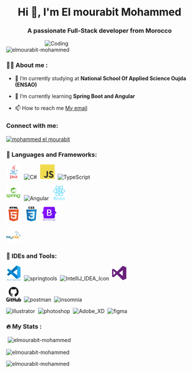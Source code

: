 <h1 align="center">Hi 👋, I'm El mourabit Mohammed</h1>
<h3 align="center">A passionate Full-Stack developer from Morocco</h3>
<image align="right" alt="Coding" width="400" src="https://camo.githubusercontent.com/cae12fddd9d6982901d82580bdf321d81fb299141098ca1c2d4891870827bf17/68747470733a2f2f6d69726f2e6d656469756d2e636f6d2f6d61782f313336302f302a37513379765349765f7430696f4a2d5a2e676966">

<p align="left"> <img src="https://komarev.com/ghpvc/?username=elmourabit-mohammed&label=Profile%20views&color=0e75b6&style=flat-square" alt="elmourabit-mohammed" /> </p>
 <h3 align="left">🙋‍♂️ About me :</h3>
  
- 🔭 I’m currently studying at **National School Of Applied Science Oujda (ENSAO)**

- 🌱 I’m currently learning **Spring Boot and Angular**

- 📫 How to reach me <a href='mailto:elmourabitmohammed00@gmail.com'>My email</a>

<h3 align="left">Connect with me:</h3>
<p align="left">
<a href="https://linkedin.com/in/mohammed el mourabit" target="blank"><img align="center" src="https://raw.githubusercontent.com/rahuldkjain/github-profile-readme-generator/master/src/images/icons/Social/linked-in-alt.svg" alt="mohammed el mourabit" height="30" width="40" /></a>
</p>

<h3 align="left">🚀 Languages and Frameworks:</h3>
<div>
  
  <img src="https://github.com/devicons/devicon/blob/master/icons/java/java-original-wordmark.svg" title="Java" alt="Java" width="40" height="40"/>&nbsp;
  <img src="https://play-lh.googleusercontent.com/uGqP7F-E_eaEwTb3hMz63MWf0YKRSK6n9INBwibBSOrGDg6B3sd-ACuqNrR312ohdQ" title="C#" alt="C#" width="40" height="40"/>&nbsp;
  <img src="https://github.com/devicons/devicon/blob/master/icons/javascript/javascript-original.svg" title="JavaScript" alt="JavaScript" width="40" height="40"/>&nbsp;
  <img src="https://cloudspoint.xyz/wp-content/uploads/2020/02/TypeScript-is-a-language-on-top-of-JavaScript..png" title="TypeScript" alt="TypeScript" width="40" height="40"/>&nbsp;
 
  <img src="https://github.com/devicons/devicon/blob/master/icons/spring/spring-original-wordmark.svg" title="Spring" alt="Spring" width="40" height="40"/>&nbsp;
  <img src="https://upload.wikimedia.org/wikipedia/commons/thumb/c/cf/Angular_full_color_logo.svg/800px-Angular_full_color_logo.svg.png" title="Angular"  alt="Angular" width="40" height="40"/>&nbsp;
  <img src="https://github.com/devicons/devicon/blob/master/icons/react/react-original-wordmark.svg" title="React" alt="React" width="40" height="40"/>&nbsp;

  <img src="https://github.com/devicons/devicon/blob/master/icons/html5/html5-original-wordmark.svg" title="HTML5" alt="HTML" width="40" height="40"/>&nbsp;
  <img src="https://github.com/devicons/devicon/blob/master/icons/css3/css3-original-wordmark.svg"  title="CSS3" alt="CSS" width="40" height="40"/>&nbsp;
  <img src="https://github.com/devicons/devicon/blob/master/icons/bootstrap/bootstrap-original-wordmark.svg" title="bootstrap" alt="bootstrap" width="40" height="40"/>&nbsp;
 
 <img src="https://github.com/devicons/devicon/blob/master/icons/mysql/mysql-original-wordmark.svg" title="MySQL"  alt="MySQL" width="40" height="40"/>&nbsp;
 </div>
 
 <h3 align="left">💼 IDEs and Tools:</h3>
 <div>
  <img src="https://github.com/devicons/devicon/blob/master/icons/vscode/vscode-original-wordmark.svg" title="vscode" alt="vscode" width="40" height="40"/>&nbsp;
  <img src="https://spring.io/images/logo-spring-tools-gear-3dbfa4e3714afa9d58885422ec7ac8e5.svg" title="springtools" alt="springtools" width="40" height="40"/>&nbsp;
  <img src="https://upload.wikimedia.org/wikipedia/commons/9/9c/IntelliJ_IDEA_Icon.svg" title="IntelliJ_IDEA_Icon" alt="IntelliJ_IDEA_Icon" width="40" height="40"/>&nbsp;
  <img src="https://github.com/devicons/devicon/blob/master/icons/visualstudio/visualstudio-plain.svg" title="visualstudio" alt="visualstudio" width="40" height="40"/>&nbsp;
 
  <img src="https://github.com/devicons/devicon/blob/master/icons/github/github-original-wordmark.svg" title="Github" alt="Github" width="40" height="40"/>&nbsp;
  <img src="https://cdn.worldvectorlogo.com/logos/postman.svg" title="postman" alt="postman" width="40" height="40"/>&nbsp;
  <img src="https://seeklogo.com/images/I/insomnia-logo-A35E09EB19-seeklogo.com.png" title="insomnia" alt="insomnia" width="40" height="40"/>&nbsp;
  
  <img src="https://cdn.worldvectorlogo.com/logos/adobe-illustrator-cc-icon.svg" title="illustrator" alt="illustrator" width="40" height="40"/>&nbsp;
  <img src="https://cdn.worldvectorlogo.com/logos/adobe-photoshop-2.svg" title="photoshop" alt="photoshop" width="40" height="40"/>&nbsp;
  <img src="https://upload.wikimedia.org/wikipedia/commons/c/c2/Adobe_XD_CC_icon.svg" title="Adobe_XD" alt="Adobe_XD" width="40" height="40"/>&nbsp;
  <img src="https://cdn.worldvectorlogo.com/logos/figma-5.svg" title="figma" alt="figma" width="40" height="40"/>&nbsp;
</div>

  <h3 align="left">🔥 My Stats :</h3>
<p>&nbsp;<img align="center" src="https://github-readme-stats.vercel.app/api?username=elmourabit-mohammed&show_icons=true&locale=en" alt="elmourabit-mohammed" /></p>

<p><img align="center" src="https://github-readme-streak-stats.herokuapp.com/?user=elmourabit-mohammed&" alt="elmourabit-mohammed" /></p>

<p><img align="left" src="https://github-readme-stats.vercel.app/api/top-langs?username=elmourabit-mohammed&show_icons=true&locale=en&layout=compact" alt="elmourabit-mohammed" /></p>

